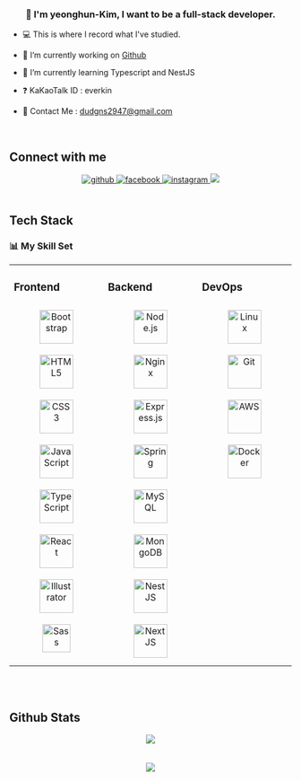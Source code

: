 ### <div align="center">👋 I'm yeonghun-Kim, I want to be a full-stack developer.</div>

- 💻 This is where I record what I've studied.  

- 🎢 I’m currently working on [Github](https://github.com/dudgns2947)  
  

- 📝 I’m currently learning Typescript and NestJS  
  

- ❓ KaKaoTalk ID : everkin
  

- 🎈 Contact Me : dudgns2947@gmail.com  
  

<br/>  

## Connect with me  
<div align="center">
<a href="https://github.com/dudgns2947" target="_blank">
<img src=https://img.shields.io/badge/github-%2324292e.svg?&style=for-the-badge&logo=github&logoColor=white alt=github style="margin-bottom: 5px;" />
</a>
<a href="https://www.facebook.com/profile.php?id=100006025872067" target="_blank">
<img src=https://img.shields.io/badge/facebook-%232E87FB.svg?&style=for-the-badge&logo=facebook&logoColor=white alt=facebook style="margin-bottom: 5px;" />
</a>
<a href="https://instagram.com/gongzuri_38/" target="_blank">
<img src=https://img.shields.io/badge/instagram-%23000000.svg?&style=for-the-badge&logo=instagram&logoColor=white alt=instagram style="margin-bottom: 5px;" />
</a>
<a href="https://hub.docker.com/u/dudgns2947" target ="_blank">
<img src="https://img.shields.io/badge/Docker-%2496ED.svg?&style=for-the-badge&logo=Docker&logoColor=white alt=Docker style="margin-bottom: 5px;"/>
</a>

</div>  
  

<br/>  

## Tech Stack

### 📊 My Skill Set  
<table><tr><td valign="top" width="33%">



### Frontend  
<div align="center">  
<img style="margin: 10px" src="https://profilinator.rishav.dev/skills-assets/bootstrap-plain.svg" alt="Bootstrap" height="60" />  
<img style="margin: 10px" src="https://profilinator.rishav.dev/skills-assets/html5-original-wordmark.svg" alt="HTML5" height="60" />  
<img style="margin: 10px" src="https://profilinator.rishav.dev/skills-assets/css3-original-wordmark.svg" alt="CSS3" height="60" />  
<img style="margin: 10px" src="https://profilinator.rishav.dev/skills-assets/javascript-original.svg" alt="JavaScript" height="60" />  
<img style="margin: 10px" src="https://profilinator.rishav.dev/skills-assets/typescript-original.svg" alt="TypeScript" height="60" />  
<img style="margin: 10px" src="https://profilinator.rishav.dev/skills-assets/react-original-wordmark.svg" alt="React" height="60" />  
<img style="margin: 10px" src="https://profilinator.rishav.dev/skills-assets/adobe_illustrator-icon.svg" alt="Illustrator" height="60" />  
<img style="margin: 10px" src="https://profilinator.rishav.dev/skills-assets/sass-original.svg" alt="Sass" height="50" />  
</div>

</td><td valign="top" width="33%">



### Backend  
<div align="center">  
<img style="margin: 10px" src="https://profilinator.rishav.dev/skills-assets/nodejs-original-wordmark.svg" alt="Node.js" height="60" />  
<img style="margin: 10px" src="https://profilinator.rishav.dev/skills-assets/nginx-original.svg" alt="Nginx" height="60" />  
<img style="margin: 10px" src="https://profilinator.rishav.dev/skills-assets/express-original-wordmark.svg" alt="Express.js" height="60" />  
<img style="margin: 10px" src="https://profilinator.rishav.dev/skills-assets/springio-icon.svg" alt="Spring" height="60" />  
<img style="margin: 10px" src="https://profilinator.rishav.dev/skills-assets/mysql-original-wordmark.svg" alt="MySQL" height="60" />  
<img style="margin: 10px" src="https://profilinator.rishav.dev/skills-assets/mongodb-original-wordmark.svg" alt="MongoDB" height="60" />  
<img style="margin: 10px" src="https://profilinator.rishav.dev/skills-assets/nestjs.svg" alt="NestJS" height="60" />  
<img style="margin: 10px" src = "https://upload.wikimedia.org/wikipedia/commons/thumb/8/8e/Nextjs-logo.svg/311px-Nextjs-logo.svg.png?20190307203525" alt="NextJS" height="60"/>
</div>

</td><td valign="top" width="33%">



### DevOps  
<div align="center">  
<img style="margin: 10px" src="https://profilinator.rishav.dev/skills-assets/linux-original.svg" alt="Linux" height="60" />  
<img style="margin: 10px" src="https://profilinator.rishav.dev/skills-assets/git-scm-icon.svg" alt="Git" height="60" />  
<img style="margin: 10px" src="https://profilinator.rishav.dev/skills-assets/amazonwebservices-original-wordmark.svg" alt="AWS" height="60" />  
<img style="margin: 10px" src="https://profilinator.rishav.dev/skills-assets/docker-original-wordmark.svg" alt="Docker" height="60" />  
</div>

</td></tr></table>  

<br/>  

<br/>  



## Github Stats  
<div align="center"><img src="https://github-readme-stats.vercel.app/api/top-langs/?username=dudgns2947&hide_border=true&layout=compact" align="center" /></div>  

<br/>  


  

<br/>  

<div align="center">
<img src="https://komarev.com/ghpvc/?username=dudgns2947&&style=flat-square" align="center" />
</div>  
  

<br/>  
